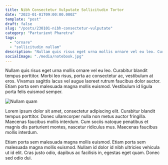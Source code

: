 ```yaml
---
title: Nibh Consectetur Vulputate Sollicitudin Tortor
date: "2023-01-01T09:00:00.000Z"
template: "post"
draft: false
slug: "/posts/230101-nibh-consectetur-vulputate"
category: "Parturient Pharetra"
tags:
  - "ornare"
  - "sollicitudin nullam"
description: "Nullam quis risus eget urna mollis ornare vel eu leo. Curabitur blandit tempus porttitor. Morbi leo risus, porta ac consectetur ac, vestibulum at eros. Vivamus sagittis lacus vel augue laoreet rutrum faucibus dolor auctor. Etiam porta sem malesuada magna mollis euismod. Vestibulum id ligula porta felis euismod semper."
socialImage: "./media/notebook.jpg"
---
```


Nullam quis risus eget urna mollis ornare vel eu leo. Curabitur blandit tempus porttitor. Morbi leo risus, porta ac consectetur ac, vestibulum at eros. Vivamus sagittis lacus vel augue laoreet rutrum faucibus dolor auctor. Etiam porta sem malesuada magna mollis euismod. Vestibulum id ligula porta felis euismod semper.

![Nullam quam](/media/notebook.jpg)

Lorem ipsum dolor sit amet, consectetur adipiscing elit. Curabitur blandit tempus porttitor. Donec ullamcorper nulla non metus auctor fringilla. Maecenas faucibus mollis interdum. Cum sociis natoque penatibus et magnis dis parturient montes, nascetur ridiculus mus. Maecenas faucibus mollis interdum.

Etiam porta sem malesuada magna mollis euismod. Etiam porta sem malesuada magna mollis euismod. Nullam id dolor id nibh ultricies vehicula ut id elit. Cras justo odio, dapibus ac facilisis in, egestas eget quam. Donec sed odio dui.

